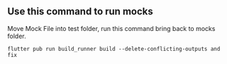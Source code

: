 ## Use this command to run mocks

Move Mock File into test folder, run this command bring back to mocks folder.

``` flutter pub run build_runner build --delete-conflicting-outputs and fix ```